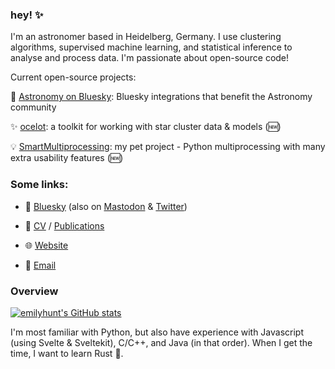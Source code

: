 ### hey! ✨

I'm an astronomer based in Heidelberg, Germany. I use clustering algorithms, supervised machine learning, and statistical inference to analyse and process data. I'm passionate about open-source code!

Current open-source projects:

🔭 [Astronomy on Bluesky](https://github.com/bluesky-astronomy): Bluesky integrations that benefit the Astronomy community

✨ [ocelot](https://github.com/emilyhunt/ocelot): a toolkit for working with star cluster data & models (🆕)

💡 [SmartMultiprocessing](https://github.com/emilyhunt/smartmultiprocessing): my pet project - Python multiprocessing with many extra usability features (🆕)

### Some links:

- 🦋 [Bluesky](https://bsky.app/profile/emily.space) (also on [Mastodon](https://mstdn.social/@emilydoesastro) & [Twitter](https://twitter.com/emilydoesastro))

- 📃 [CV](https://cv.emily.space) / [Publications](https://ui.adsabs.harvard.edu/search/q=orcid%3A0000-0002-5555-8058&sort=date+desc)

- 🌐 [Website](https://emily.space)

- 📧 [Email](mailto:ehunt@lsw.uni-heidelberg.de)

### Overview

[![emilyhunt's GitHub stats](https://github-readme-stats.vercel.app/api?username=emilyhunt&theme=dracula)](https://github.com/anuraghazra/github-readme-stats)

I'm most familiar with Python, but also have experience with Javascript (using Svelte & Sveltekit), C/C++, and Java (in that order). When I get the time, I want to learn Rust 🦀.
